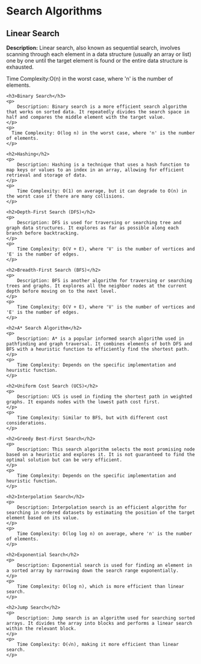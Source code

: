 <h1>Search Algorithms</h1>
<h2>Linear Search</h2>
    <p>
        <strong>Description:</strong> Linear search, also known as sequential search, involves scanning through each element in a data structure (usually an array or list) one by one until the target element is found or the entire data structure is exhausted.
    </p>
    <p>
       Time Complexity:O(n) in the worst case, where 'n' is the number of elements.
    </p>

    <h3>Binary Search</h3>
    <p>
        Description: Binary search is a more efficient search algorithm that works on sorted data. It repeatedly divides the search space in half and compares the middle element with the target value.
    </p>
    <p>
      Time Complexity: O(log n) in the worst case, where 'n' is the number of elements.
    </p>

    <h2>Hashing</h2>
    <p>
        Description: Hashing is a technique that uses a hash function to map keys or values to an index in an array, allowing for efficient retrieval and storage of data.
    </p>
    <p>
        Time Complexity: O(1) on average, but it can degrade to O(n) in the worst case if there are many collisions.
    </p>

    <h2>Depth-First Search (DFS)</h2>
    <p>
        Description: DFS is used for traversing or searching tree and graph data structures. It explores as far as possible along each branch before backtracking.
    </p>
    <p>
        Time Complexity: O(V + E), where 'V' is the number of vertices and 'E' is the number of edges.
    </p>

    <h2>Breadth-First Search (BFS)</h2>
    <p>
        Description: BFS is another algorithm for traversing or searching trees and graphs. It explores all the neighbor nodes at the current depth before moving on to the next level.
    </p>
    <p>
        Time Complexity: O(V + E), where 'V' is the number of vertices and 'E' is the number of edges.
    </p>

    <h2>A* Search Algorithm</h2>
    <p>
        Description: A* is a popular informed search algorithm used in pathfinding and graph traversal. It combines elements of both DFS and BFS with a heuristic function to efficiently find the shortest path.
    </p>
    <p>
        Time Complexity: Depends on the specific implementation and heuristic function.
    </p>

    <h2>Uniform Cost Search (UCS)</h2>
    <p>
        Description: UCS is used in finding the shortest path in weighted graphs. It expands nodes with the lowest path cost first.
    </p>
    <p>
        Time Complexity: Similar to BFS, but with different cost considerations.
    </p>

    <h2>Greedy Best-First Search</h2>
    <p>
        Description: This search algorithm selects the most promising node based on a heuristic and explores it. It is not guaranteed to find the optimal solution but can be very efficient.
    </p>
    <p>
        Time Complexity: Depends on the specific implementation and heuristic function.
    </p>

    <h2>Interpolation Search</h2>
    <p>
        Description: Interpolation search is an efficient algorithm for searching in ordered datasets by estimating the position of the target element based on its value.
    </p>
    <p>
        Time Complexity: O(log log n) on average, where 'n' is the number of elements.
    </p>

    <h2>Exponential Search</h2>
    <p>
        Description: Exponential search is used for finding an element in a sorted array by narrowing down the search range exponentially.
    </p>
    <p>
        Time Complexity: O(log n), which is more efficient than linear search.
    </p>

    <h2>Jump Search</h2>
    <p>
        Description: Jump search is an algorithm used for searching sorted arrays. It divides the array into blocks and performs a linear search within the relevant block.
    </p>
    <p>
        Time Complexity: O(√n), making it more efficient than linear search.
    </p>

